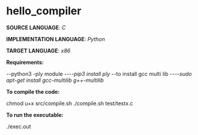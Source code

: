 # hello_compiler
**SOURCE LANGUAGE**: *C*


**IMPLEMENTATION LANGUAGE**: *Python*


**TARGET LANGUAGE**: *x86*


**Requirements:**

--python3
-ply module
----*pip3 install ply*
--to install gcc multi lib
----*sudo apt-get install gcc-multilib g++\-multilib*


**To compile the code:**

chmod u+x src/compile.sh
./compile.sh test/testx.c

**To run the executable:**

./exec.out